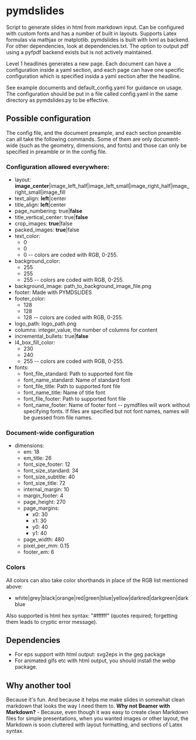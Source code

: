 # pymdslides

Script to generate slides in html from markdown input. Can be configured with custom fonts and has a number of built in layouts. Supports Latex formulas via mathjax or matplotlib. pymdslides is built with lxml as backend. For other dependencies, look at dependencies.txt. The option to output pdf using a pyfpdf backend exists but is not actively maintained.

Level 1 headlines generates a new page. Each document can have a configuration inside a yaml section, and each page can have one specific configuration which is specified insida a yaml section after the headline.

See example documents and default_config.yaml for guidance on usage. The configuration should be put in a file called config.yaml in the same directory as pymdslides.py to be effective.

## Possible configuration

The config file, and the document preample, and each section preamble can all take the following commands. Some of them are only document-wide (such as the geometry, dimensions, and fonts) and those can only be specified in preamble or in the config file.

### Configuration allowed everywhere:

* layout: **image_center**|image_left_half|image_left_small|image_right_half|image_right_small|image_fill
* text_align: **left**|center
* title_align: **left**|center
* page_numbering: true|**false**
* title_vertical_center: true|**false**
* crop_images: **true**|false
* packed_images: **true**|false
* text_color:
    - 0
    - 0
    - 0
    -- colors are coded with RGB, 0-255.
* background_color:
    - 255
    - 255
    - 255
    -- colors are coded with RGB, 0-255.
* background_image: path_to_background_image_file.png
* footer: Made with PYMDSLIDES
* footer_color:
    - 128
    - 128
    - 128
    -- colors are coded with RGB, 0-255.
* logo_path: logo_path.png
* columns: integer_value, the number of columns for content
* incremental_bullets: true|**false**
* l4_box_fill_color:
    - 230
    - 240
    - 255
    -- colors are coded with RGB, 0-255.
* fonts:
    - font_file_standard: Path to supported font file
    - font_name_standard: Name of standard font
    - font_file_title: Path to supported font file
    - font_name_title: Name of title font
    - font_file_footer: Path to supported font file
    - font_name_footer: Name of footer font
    -- pymdfiles will work without specifying fonts. If files are specified but not font names, names will be guessed from file names.

### Document-wide configuration

* dimensions:
    - em: 18
    - em_title: 26
    - font_size_footer: 12
    - font_size_standard: 34
    - font_size_subtitle: 40
    - font_size_title: 72
    - internal_margin: 10
    - margin_footer: 4
    - page_height: 270
    - page_margins:
        - x0: 30
        - x1: 30
        - y0: 40
        - y1: 40
    - page_width: 480
    - pixel_per_mm: 0.15
    - footer_em: 6

### Colors

All colors can also take color shorthands in place of the RGB list mentioned above:

* white|grey|black|orange|red|green|blue|yellow|darkred|darkgreen|darkblue

Also supported is html hex syntax: "#ffffff" (quotes required; forgetting them leads to cryptic error message).

## Dependencies

* For eps support with html output: svg2eps in the geg package
* For animated gifs etc with html output, you should install the webp package.

## Why another tool

Because it's fun. And because it helps me make slides in somewhat clean markdown that looks the way I need them to. **Why not Beamer with Markdown?** - Because, even though it was easy to create clean Markdown files for simple presentations, when you wanted images or other layout, the Markdown is soon cluttered with layout formatting, and sections of Latex syntax.
